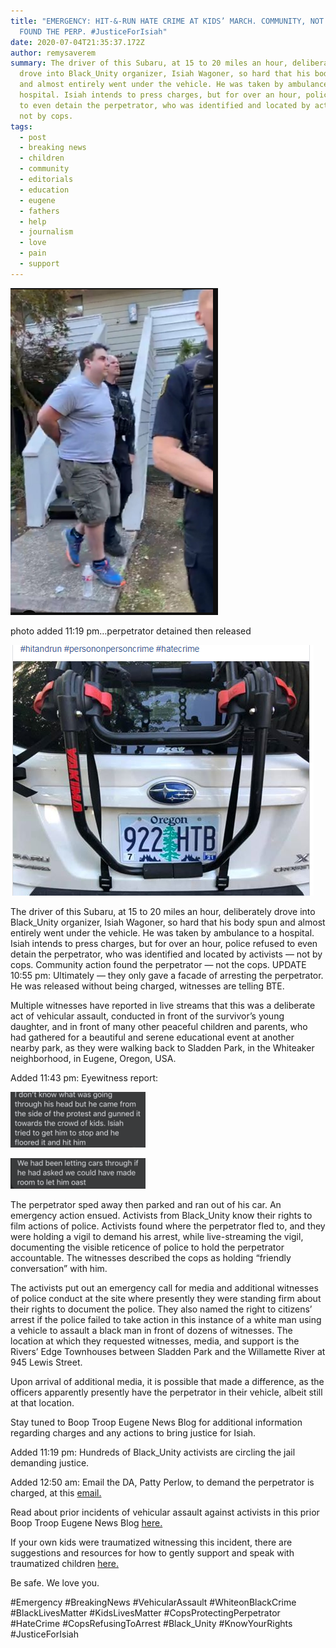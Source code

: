 ```yaml
---
title: "EMERGENCY: HIT-&-RUN HATE CRIME AT KIDS’ MARCH. COMMUNITY, NOT COPS,
  FOUND THE PERP. #JusticeForIsiah"
date: 2020-07-04T21:35:37.172Z
author: remysaverem
summary: The driver of this Subaru, at 15 to 20 miles an hour, deliberately
  drove into Black_Unity organizer, Isiah Wagoner, so hard that his body spun
  and almost entirely went under the vehicle. He was taken by ambulance to a
  hospital. Isiah intends to press charges, but for over an hour, police refused
  to even detain the perpetrator, who was identified and located by activists —
  not by cops.
tags:
  - post
  - breaking news
  - children
  - community
  - editorials
  - education
  - eugene
  - fathers
  - help
  - journalism
  - love
  - pain
  - support
---
```

![Suspect being detained from his house](/static/img/travis-walters-waleri-perpetrator-1-.png "photo added 11:19 pm…perpetrator detained then released")

photo added 11:19 pm…perpetrator detained then released

![Hit & Run vehicle license plate: 922 HTB](/static/img/license-plate-1-.png "Hit & Run vehicle license plate: 922 HTB")

The driver of this Subaru, at 15 to 20 miles an hour, deliberately drove into Black_Unity organizer, Isiah Wagoner, so hard that his body spun and almost entirely went under the vehicle. He was taken by ambulance to a hospital. Isiah intends to press charges, but for over an hour, police refused to even detain the perpetrator, who was identified and located by activists — not by cops. Community action found the perpetrator — not the cops. UPDATE 10:55 pm: Ultimately — they only gave a facade of arresting the perpetrator. He was released without being charged, witnesses are telling BTE.

Multiple witnesses have reported in live streams that this was a deliberate act of vehicular assault, conducted in front of the survivor’s young daughter, and in front of many other peaceful children and parents, who had gathered for a beautiful and serene educational event at another nearby park, as they were walking back to Sladden Park, in the Whiteaker neighborhood, in Eugene, Oregon, USA.

Added 11:43 pm: Eyewitness report:

![eyewitness 1](/static/img/eyewitness-1-1-.png)

![eyewit2](/static/img/eyewit2-1-.png)

The perpetrator sped away then parked and ran out of his car. An emergency action ensued. Activists from Black_Unity know their rights to film actions of police. Activists found where the perpetrator fled to, and they were holding a vigil to demand his arrest, while live-streaming the vigil, documenting the visible reticence of police to hold the perpetrator accountable. The witnesses described the cops as holding “friendly conversation” with him.

The activists put out an emergency call for media and additional witnesses of police conduct at the site where presently they were standing firm about their rights to document the police. They also named the right to citizens’ arrest if the police failed to take action in this instance of a white man using a vehicle to assault a black man in front of dozens of witnesses. The location at which they requested witnesses, media, and support is the Rivers’ Edge Townhouses between Sladden Park and the Willamette River at 945 Lewis Street.

Upon arrival of additional media, it is possible that made a difference, as the officers apparently presently have the perpetrator in their vehicle, albeit still at that location.

Stay tuned to Boop Troop Eugene News Blog for additional information regarding charges and any actions to bring justice for Isiah.

Added 11:19 pm: Hundreds of Black_Unity activists are circling the jail demanding justice.

Added 12:50 am: Email the DA, Patty Perlow, to demand the perpetrator is charged, at this [email.](mailto:patty.perlow@lanecountyor.gov)

Read about prior incidents of vehicular assault against activists in this prior Boop Troop Eugene News Blog [here.](https://booptroopeugene.wordpress.com/2020/06/17/beware-cars-as-weapons-at-demos/)

If your own kids were traumatized witnessing this incident, there are suggestions and resources for how to gently support and speak with traumatized children [here.](https://greatergood.berkeley.edu/article/item/nine_tips_for_talking_to_kids_about_trauma)

Be safe. We love you.

\#Emergency #BreakingNews #VehicularAssault #WhiteonBlackCrime #BlackLivesMatter #KidsLivesMatter #CopsProtectingPerpetrator #HateCrime #CopsRefusingToArrest #Black_Unity #KnowYourRights #JusticeForIsiah

<!--EndFragment-->